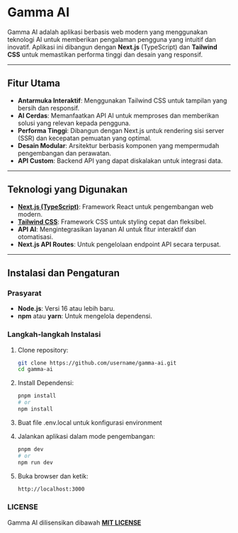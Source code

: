 # Gamma AI

Gamma AI adalah aplikasi berbasis web modern yang menggunakan teknologi AI untuk memberikan pengalaman pengguna yang intuitif dan inovatif. Aplikasi ini dibangun dengan **Next.js** (TypeScript) dan **Tailwind CSS** untuk memastikan performa tinggi dan desain yang responsif.

---

## Fitur Utama

- **Antarmuka Interaktif**: Menggunakan Tailwind CSS untuk tampilan yang bersih dan responsif.
- **AI Cerdas**: Memanfaatkan API AI untuk memproses dan memberikan solusi yang relevan kepada pengguna.
- **Performa Tinggi**: Dibangun dengan Next.js untuk rendering sisi server (SSR) dan kecepatan pemuatan yang optimal.
- **Desain Modular**: Arsitektur berbasis komponen yang mempermudah pengembangan dan perawatan.
- **API Custom**: Backend API yang dapat diskalakan untuk integrasi data.

---

## Teknologi yang Digunakan

- **[Next.js (TypeScript)](https://nextjs.org/)**: Framework React untuk pengembangan web modern.
- **[Tailwind CSS](https://tailwindcss.com/)**: Framework CSS untuk styling cepat dan fleksibel.
- **API AI**: Mengintegrasikan layanan AI untuk fitur interaktif dan otomatisasi.
- **Next.js API Routes**: Untuk pengelolaan endpoint API secara terpusat.

---

## Instalasi dan Pengaturan

### Prasyarat
- **Node.js**: Versi 16 atau lebih baru.
- **npm** atau **yarn**: Untuk mengelola dependensi.

### Langkah-langkah Instalasi

1. Clone repository:
   ```bash
   git clone https://github.com/username/gamma-ai.git
   cd gamma-ai

2. Install Dependensi:
   ```bash
   pnpm install
   # or
   npm install

3. Buat file .env.local untuk konfigurasi environment
   
4. Jalankan aplikasi dalam mode pengembangan:
   ```bash
   pnpm dev
   # or
   npm run dev

5. Buka browser dan ketik:
   ```bash
   http://localhost:3000

### LICENSE
Gamma AI dilisensikan dibawah **[MIT LICENSE](https://choosealicense.com/)**
